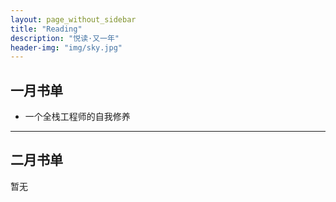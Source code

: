 ```yaml
---
layout: page_without_sidebar
title: "Reading"
description: "悦读·又一年"
header-img: "img/sky.jpg"
---
```


## 一月书单

* 一个全栈工程师的自我修养

***

## 二月书单

暂无 
